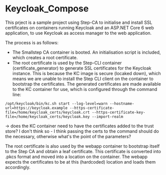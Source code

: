 # Keycloak_Compose

This prject is a sample project using Step-CA to initialise and install SSL certificates on containers running Keycloak and an ASP.NET Core 6 web application, to use Keycloak as access manager to the web application.

The process is as follows:

* The Smallstep CA container is booted. An initialisation script is included, which creates a root certificate.
* The root certificate is used by the Step-CLI container (certificate_generator) to generate SSL certificates for the Keycloak instance. This is because the KC image is secure (locaked down), which means we are unable to install the Step CLI client on the container to bootstrap the certificates. The generated certificates are made available to the KC container for use, which is configured through the command line: 

`
/opt/keycloak/bin/kc.sh start --log-level=warn --hostname-url=https://keycloak.example --https-certificate-file=/home/keycloak_certs/keycloak.crt --https-certificate-key-file=/home/keycloak_certs/keycloak.key --import-realm
`

-> does the KC container need to have the certificates added to the trust store? I don't think so - I think passing the certs to the command should do the necessary, otherwise what's the point of the parameters?

 The root certificate is also used by the webapp container to bootstrap itself to the Step CA and obtain a leaf certificate. This certificate is converted into .pkcs format and moved into a location on the container. The webapp expects the certificates to be at this (hardcoded) location and loads them accordingly.
